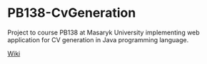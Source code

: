 # PB138-CvGeneration
Project to course PB138 at Masaryk University implementing web application for CV generation in Java programming language.

[Wiki](https://github.com/lenkahe/PB138-CvGeneration/wiki)
